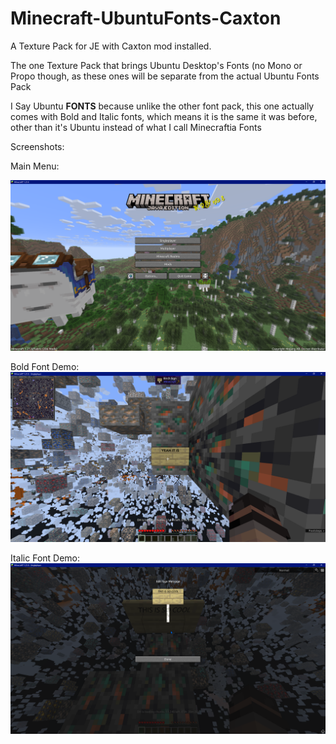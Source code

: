 # Minecraft-UbuntuFonts-Caxton
A Texture Pack for JE with Caxton mod installed.

The one Texture Pack that brings Ubuntu Desktop's Fonts (no Mono or Propo though, as these ones will be separate from the actual Ubuntu Fonts Pack

I Say Ubuntu **FONTS** because unlike the other font pack, this one actually comes with Bold and Italic fonts, which means it is the same it was before, other than it's Ubuntu instead of what I call Minecraftia Fonts

Screenshots:

Main Menu:

![Regular Font Screenshot](gallery/regular.png)

Bold Font Demo:
![Bold Font Screenshot](gallery/bold.png)

Italic Font Demo:
![Italic Font Screenshot](gallery/italic.png)
